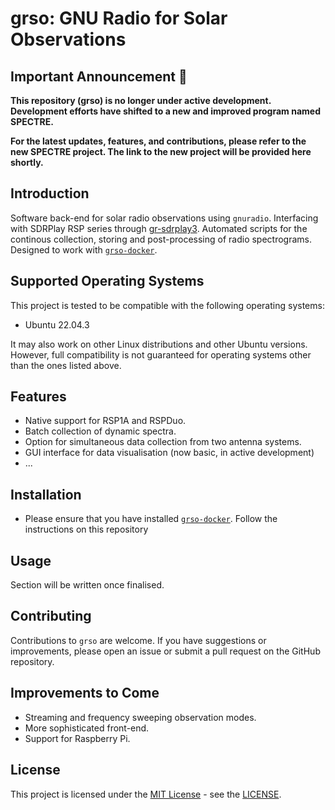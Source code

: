 # grso: GNU Radio for Solar Observations

## Important Announcement :loudspeaker:

**This repository (grso) is no longer under active development. Development efforts have shifted to a new and improved program named SPECTRE.**

**For the latest updates, features, and contributions, please refer to the new SPECTRE project. The link to the new project will be provided here shortly.**


## Introduction
Software back-end for solar radio observations using ```gnuradio```. Interfacing with SDRPlay RSP series through [gr-sdrplay3](https://github.com/fventuri/gr-sdrplay3.git). Automated scripts for the continous collection, storing and post-processing of radio spectrograms. Designed to work with [```grso-docker```](https://github.com/jcfitzpatrick12/grso-docker.git). 

## Supported Operating Systems

This project is tested to be compatible with the following operating systems:

- Ubuntu 22.04.3

It may also work on other Linux distributions and other Ubuntu versions. However, full compatibility is not guaranteed for operating systems other than the ones listed above.

## Features
- Native support for RSP1A and RSPDuo.
- Batch collection of dynamic spectra.
- Option for simultaneous data collection from two antenna systems.
- GUI interface for data visualisation (now basic, in active development)
- ...

## Installation
- Please ensure that you have installed [```grso-docker```](https://github.com/jcfitzpatrick12/grso-docker.git). Follow the instructions on this repository

## Usage
Section will be written once finalised.

## Contributing
Contributions to `grso` are welcome. If you have suggestions or improvements, please open an issue or submit a pull request on the GitHub repository.

## Improvements to Come
- Streaming and frequency sweeping observation modes.
- More sophisticated front-end.
- Support for Raspberry Pi.

## License
This project is licensed under the [MIT License](https://opensource.org/licenses/MIT) - see the [LICENSE](LICENSE).

